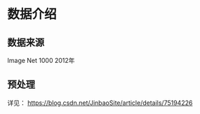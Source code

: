 # 数据介绍

## 数据来源

Image Net 1000 2012年

## 预处理

详见： https://blog.csdn.net/JinbaoSite/article/details/75194226

## 
